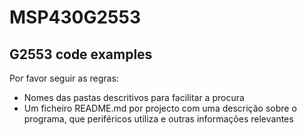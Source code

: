 # MSP430G2553

## G2553 code examples

Por favor seguir as regras:
* Nomes das pastas descritivos para facilitar a procura
* Um ficheiro README.md por projecto com uma descrição sobre o programa, que periféricos utiliza e outras informações relevantes
